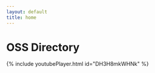 ```yaml
---
layout: default
title: home
---
```

# OSS Directory

{% include youtubePlayer.html id="DH3H8mkWHNk" %}
